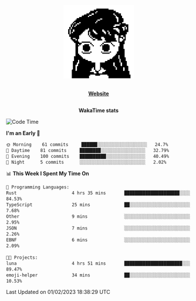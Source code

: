 ##

<p align="center">
  <img src="./person.gif" />
</p>

##

<div align="center">
  <p>
    <strong>
    <a href='https://domm.me'>Website</a>
    </strong>
  </p>
</div>

##

<div align="center">
  <p>
    <strong>
    WakaTime stats
    </strong>
  </p>
</div>

<!--START_SECTION:waka-->
![Code Time](http://img.shields.io/badge/Code%20Time-32%20hrs%2012%20mins-blue)

**I'm an Early 🐤** 

```text
🌞 Morning    61 commits     ██████░░░░░░░░░░░░░░░░░░░   24.7% 
🌆 Daytime    81 commits     ████████░░░░░░░░░░░░░░░░░   32.79% 
🌃 Evening    100 commits    ██████████░░░░░░░░░░░░░░░   40.49% 
🌙 Night      5 commits      ░░░░░░░░░░░░░░░░░░░░░░░░░   2.02%

```


📊 **This Week I Spent My Time On** 

```text
💬 Programming Languages: 
Rust                     4 hrs 35 mins       █████████████████████░░░░   84.53% 
TypeScript               25 mins             ██░░░░░░░░░░░░░░░░░░░░░░░   7.68% 
Other                    9 mins              ░░░░░░░░░░░░░░░░░░░░░░░░░   2.95% 
JSON                     7 mins              ░░░░░░░░░░░░░░░░░░░░░░░░░   2.26% 
EBNF                     6 mins              ░░░░░░░░░░░░░░░░░░░░░░░░░   2.09%

🐱‍💻 Projects: 
luna                     4 hrs 51 mins       ██████████████████████░░░   89.47% 
emoji-helper             34 mins             ██░░░░░░░░░░░░░░░░░░░░░░░   10.53%

```


 Last Updated on 01/02/2023 18:38:29 UTC
<!--END_SECTION:waka-->

